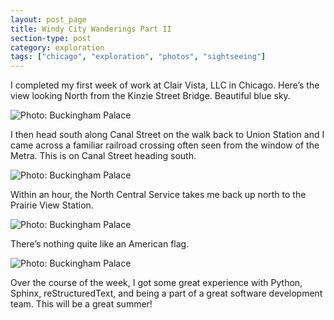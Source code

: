 ```yaml
---
layout: post_page
title: Windy City Wanderings Part II
section-type: post
category: exploration
tags: ["chicago", "exploration", "photos", "sightseeing"]
---
```



I completed my first week of work at Clair Vista, LLC in Chicago. Here’s the view looking North from the Kinzie Street Bridge. Beautiful blue sky.

<img alt="Photo: Buckingham Palace" src="http://brianmlin.com/Images/2015.05.23/river.jpg" style="max-width:630px;">

I then head south along Canal Street on the walk back to Union Station and I came across a familiar railroad crossing often seen from the window of the Metra. This is on Canal Street heading south.

<img alt="Photo: Buckingham Palace" src="http://brianmlin.com/Images/2015.05.23/cross.jpg" style="max-width:630px;">

Within an hour, the North Central Service takes me back up north to the Prairie View Station. 

<img alt="Photo: Buckingham Palace" src="http://brianmlin.com/Images/2015.05.23/home.jpg" style="max-width:630px;">

There’s nothing quite like an American flag.

<img alt="Photo: Buckingham Palace" src="http://brianmlin.com/Images/2015.05.23/flag.jpg" style="max-width:630px;">

Over the course of the week, I got some great experience with Python, Sphinx, reStructuredText, and being a part of a great software development team. This will be a great summer!
